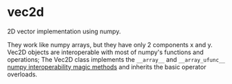 # vec2d
2D vector implementation using numpy.

They work like numpy arrays, but they have only 2 components x and y.
Vec2D objects are interoperable with most of numpy's functions and operations; 
The Vec2D class implements the `__array__` and `__array_ufunc__` [numpy interoperability magic methods](https://numpy.org/devdocs/user/basics.interoperability.html) and inherits the basic operator overloads.
